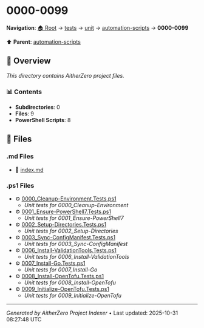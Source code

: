 # 0000-0099

**Navigation**: [🏠 Root](../../../../index.md) → [tests](../../../index.md) → [unit](../../index.md) → [automation-scripts](../index.md) → **0000-0099**

⬆️ **Parent**: [automation-scripts](../index.md)

## 📖 Overview

*This directory contains AitherZero project files.*

### 📊 Contents

- **Subdirectories**: 0
- **Files**: 9
- **PowerShell Scripts**: 8

## 📄 Files

### .md Files

- 📝 [index.md](./index.md)

### .ps1 Files

- ⚙️ [0000_Cleanup-Environment.Tests.ps1](./0000_Cleanup-Environment.Tests.ps1)
  - *Unit tests for 0000_Cleanup-Environment*
- ⚙️ [0001_Ensure-PowerShell7.Tests.ps1](./0001_Ensure-PowerShell7.Tests.ps1)
  - *Unit tests for 0001_Ensure-PowerShell7*
- ⚙️ [0002_Setup-Directories.Tests.ps1](./0002_Setup-Directories.Tests.ps1)
  - *Unit tests for 0002_Setup-Directories*
- ⚙️ [0003_Sync-ConfigManifest.Tests.ps1](./0003_Sync-ConfigManifest.Tests.ps1)
  - *Unit tests for 0003_Sync-ConfigManifest*
- ⚙️ [0006_Install-ValidationTools.Tests.ps1](./0006_Install-ValidationTools.Tests.ps1)
  - *Unit tests for 0006_Install-ValidationTools*
- ⚙️ [0007_Install-Go.Tests.ps1](./0007_Install-Go.Tests.ps1)
  - *Unit tests for 0007_Install-Go*
- ⚙️ [0008_Install-OpenTofu.Tests.ps1](./0008_Install-OpenTofu.Tests.ps1)
  - *Unit tests for 0008_Install-OpenTofu*
- ⚙️ [0009_Initialize-OpenTofu.Tests.ps1](./0009_Initialize-OpenTofu.Tests.ps1)
  - *Unit tests for 0009_Initialize-OpenTofu*

---

*Generated by AitherZero Project Indexer* • Last updated: 2025-10-31 08:27:48 UTC

